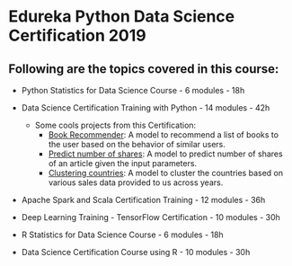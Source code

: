 # Edureka Python Data Science Certification 2019

## Following are the topics covered in this course:


* Python Statistics for Data Science Course - 6 modules - 18h
* Data Science Certification Training with Python - 14 modules - 42h
  - Some cools projects from this Certification:
    -  [Book Recommender](https://github.com/GabrielP98/EdurekaMasterDS/blob/main/Data%20Science%20Certification%20Training%20with%20Python/M11%20-%20Recommendation%20Systems/RecommenderBooks-CaseStudy1.ipynb): A model to recommend a list of books to the user based on the behavior of similar users.
    -  [Predict number of shares](https://github.com/GabrielP98/EdurekaMasterDS/blob/main/Data%20Science%20Certification%20Training%20with%20Python/Certification%20Projects/Project%201/project-1.ipynb): A model to  predict number of shares of an article given the input parameters.
    - [Clustering countries](https://github.com/GabrielP98/EdurekaMasterDS/blob/main/Data%20Science%20Certification%20Training%20with%20Python/Certification%20Projects/Project%202/project-2.ipynb): A model to cluster the countries based on various sales data provided to us across years.

* Apache Spark and Scala Certification Training - 12 modules - 36h
* Deep Learning Training - TensorFlow Certification - 10 modules - 30h

* R Statistics for Data Science Course - 6 modules - 18h
* Data Science Certification Course using R - 10 modules - 30h
